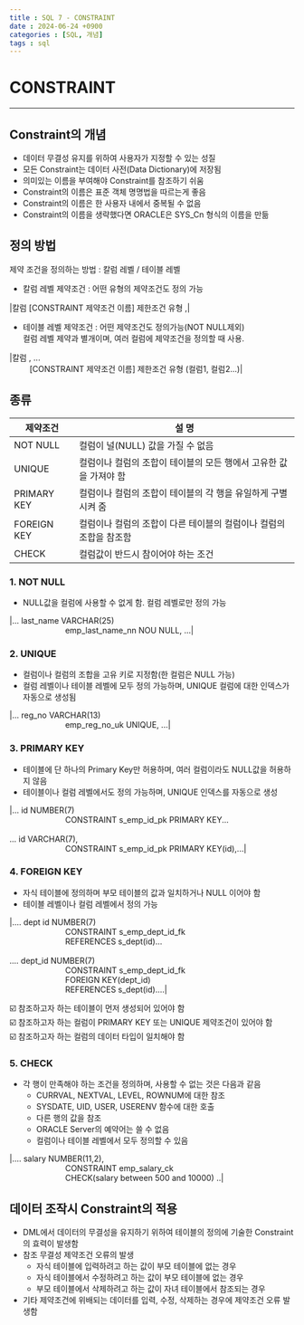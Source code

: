 ```yaml
---
title : SQL 7 - CONSTRAINT
date : 2024-06-24 +0900
categories : [SQL, 개념]
tags : sql
---
```

# **CONSTRAINT**
---
## Constraint의 개념
- 데이터 무결성 유지를 위하여 사용자가 지정할 수 있는 성질
- 모든 Constraint는 데이터 사전(Data Dictionary)에 저장됨
- 의미있는 이름을 부여해야 Constraint를 참조하기 쉬움
- Constraint의 이름은 표준 객체 명명법을 따르는게 좋음
- Constraint의 이름은 한 사용자 내에서 중복될 수 없음
- Constraint의 이름을 생략했다면 ORACLE은 SYS_Cn 형식의 이름을 만듦

## 정의 방법
제약 조건을 정의하는 방법 : 칼럼 레벨 / 테이블 레벨 

-  칼럼 레벨 제약조건 : 어떤 유형의 제약조건도 정의 가능

|칼럼 [CONSTRAINT 제약조건 이름] 제한조건 유형 ,|

-  테이블 레벨 제약조건 : 어떤 제약조건도 정의가능(NOT NULL제외) <br> 컬럼 레벨 제약과 별개이며, 여러 컬럼에 제약조건을 정의할 때 사용.

|칼럼 , ... <br> &nbsp;&nbsp;&nbsp;&nbsp;&nbsp;&nbsp;&nbsp;&nbsp; [CONSTRAINT 제약조건 이름] 제한조건 유형 (컬럼1, 컬럼2...)|

## 종류

|제약조건|설 명|
|---|---|
|NOT NULL|컬럼이 널(NULL) 값을 가질 수 없음|
|UNIQUE|컬럼이나 컬럼의 조합이 테이블의 모든 행에서 고유한 값을 가져야 함|
|PRIMARY KEY|컬럼이나 컬럼의 조합이 테이블의 각 행을 유일하게 구별시켜 줌|
|FOREIGN KEY|컬럼이나 컬럼의 조합이 다른 테이블의 컬럼이나 컬럼의 조합을 참조함|
|CHECK|컬럼값이 반드시 참이어야 하는 조건|

### 1. NOT NULL
- NULL값을 컬럼에 사용할 수 없게 함. 컬럼 레벨로만 정의 가능

|... last_name VARCHAR(25) <br> &nbsp;&nbsp;&nbsp;&nbsp;&nbsp;&nbsp;&nbsp;&nbsp;&nbsp;&nbsp;&nbsp;&nbsp;&nbsp;&nbsp;&nbsp;&nbsp;&nbsp;&nbsp;&nbsp;&nbsp;&nbsp;&nbsp;&nbsp;&nbsp; emp_last_name_nn NOU NULL, ...|

### 2. UNIQUE
- 컬럼이나 컬럼의 조합을 고유 키로 지정함(한 컬럼은 NULL 가능)
- 컬럼 레벨이나 테이블 레벨에 모두 정의 가능하며, UNIQUE 컬럼에 대한 인덱스가 자동으로 생성됨

|... reg_no VARCHAR(13) <br> &nbsp;&nbsp;&nbsp;&nbsp;&nbsp;&nbsp;&nbsp;&nbsp;&nbsp;&nbsp;&nbsp;&nbsp;&nbsp;&nbsp;&nbsp;&nbsp;&nbsp;&nbsp;&nbsp;&nbsp;&nbsp;&nbsp;&nbsp;&nbsp; emp_reg_no_uk UNIQUE, ...|

### 3. PRIMARY KEY 
- 테이블에 단 하나의 Primary Key만 허용하며, 여러 컬럼이라도 NULL값을 허용하지 않음
- 테이블이나 컬럼 레벨에서도 정의 가능하며, UNIQUE 인덱스를 자동으로 생성

|... id NUMBER(7) <br> &nbsp;&nbsp;&nbsp;&nbsp;&nbsp;&nbsp;&nbsp;&nbsp;&nbsp;&nbsp;&nbsp;&nbsp;&nbsp;&nbsp;&nbsp;&nbsp;&nbsp;&nbsp;&nbsp;&nbsp;&nbsp;&nbsp;&nbsp;&nbsp; CONSTRAINT s_emp_id_pk PRIMARY KEY... <br><br>... id VARCHAR(7), <br> &nbsp;&nbsp;&nbsp;&nbsp;&nbsp;&nbsp;&nbsp;&nbsp;&nbsp;&nbsp;&nbsp;&nbsp;&nbsp;&nbsp;&nbsp;&nbsp;&nbsp;&nbsp;&nbsp;&nbsp;&nbsp;&nbsp;&nbsp;&nbsp; CONSTRAINT s_emp_id_pk PRIMARY KEY(id),...|

### 4. FOREIGN KEY
- 자식 테이블에 정의하며 부모 테이블의 값과 일치하거나 NULL 이어야 함
- 테이블 레벨이나 컬럼 레벨에서 정의 가능

|.... dept id NUMBER(7) <br> &nbsp;&nbsp;&nbsp;&nbsp;&nbsp;&nbsp;&nbsp;&nbsp;&nbsp;&nbsp;&nbsp;&nbsp;&nbsp;&nbsp;&nbsp;&nbsp;&nbsp;&nbsp;&nbsp;&nbsp;&nbsp;&nbsp;&nbsp;&nbsp; CONSTRAINT s_emp_dept_id_fk <br> &nbsp;&nbsp;&nbsp;&nbsp;&nbsp;&nbsp;&nbsp;&nbsp;&nbsp;&nbsp;&nbsp;&nbsp;&nbsp;&nbsp;&nbsp;&nbsp;&nbsp;&nbsp;&nbsp;&nbsp;&nbsp;&nbsp;&nbsp;&nbsp; REFERENCES s_dept(id)...<br><br>.... dept_id NUMBER(7) <br> &nbsp;&nbsp;&nbsp;&nbsp;&nbsp;&nbsp;&nbsp;&nbsp;&nbsp;&nbsp;&nbsp;&nbsp;&nbsp;&nbsp;&nbsp;&nbsp;&nbsp;&nbsp;&nbsp;&nbsp;&nbsp;&nbsp;&nbsp;&nbsp; CONSTRAINT s_emp_dept_id_fk <br> &nbsp;&nbsp;&nbsp;&nbsp;&nbsp;&nbsp;&nbsp;&nbsp;&nbsp;&nbsp;&nbsp;&nbsp;&nbsp;&nbsp;&nbsp;&nbsp;&nbsp;&nbsp;&nbsp;&nbsp;&nbsp;&nbsp;&nbsp;&nbsp; FOREIGN KEY(dept_id) <br> &nbsp;&nbsp;&nbsp;&nbsp;&nbsp;&nbsp;&nbsp;&nbsp;&nbsp;&nbsp;&nbsp;&nbsp;&nbsp;&nbsp;&nbsp;&nbsp;&nbsp;&nbsp;&nbsp;&nbsp;&nbsp;&nbsp;&nbsp;&nbsp; REFERENCES s_dept(id)....|

☑️ 참조하고자 하는 테이블이 먼저 생성되어 있어야 함 <br>
☑️ 참조하고자 하는 컬럼이 PRIMARY KEY 또는 UNIQUE 제약조건이 있어야 함<br>
☑️ 참조하고자 하는 컬럼의 데이터 타입이 일치해야 함

### 5. CHECK 
- 각 행이 만족해야 하는 조건을 정의하며, 사용할 수 없는 것은 다음과 같음
    - CURRVAL, NEXTVAL, LEVEL, ROWNUM에 대한 참조
    - SYSDATE, UID, USER, USERENV 함수에 대한 호출
    - 다른 행의 값을 참조
    - ORACLE Server의 예약어는 쓸 수 없음
    - 컬럼이나 테이블 레벨에서 모두 정의할 수 있음

|.... salary NUMBER(11,2), <br> &nbsp;&nbsp;&nbsp;&nbsp;&nbsp;&nbsp;&nbsp;&nbsp;&nbsp;&nbsp;&nbsp;&nbsp;&nbsp;&nbsp;&nbsp;&nbsp;&nbsp;&nbsp;&nbsp;&nbsp;&nbsp;&nbsp;&nbsp;&nbsp; CONSTRAINT emp_salary_ck <br> &nbsp;&nbsp;&nbsp;&nbsp;&nbsp;&nbsp;&nbsp;&nbsp;&nbsp;&nbsp;&nbsp;&nbsp;&nbsp;&nbsp;&nbsp;&nbsp;&nbsp;&nbsp;&nbsp;&nbsp;&nbsp;&nbsp;&nbsp;&nbsp; CHECK(salary between 500 and 10000) ..|

## 데이터 조작시 Constraint의 적용
- DML에서 데이터의 무결성을 유지하기 위하여 테이블의 정의에 기술한 Constraint의 효력이 발생함
- 참조 무결성 제약조건 오류의 발생
    - 자식 테이블에 입력하려고 하는 값이 부모 테이블에 없는 경우
    - 자식 테이블에서 수정하려고 하는 값이 부모 테이블에 없는 경우
    - 부모 테이블에서 삭제하려고 하는 값이 자녀 테이블에서 참조되는 경우
- 기타 제약조건에 위배되는 데이터를 입력, 수정, 삭제하는 경우에 제약조건 오류 발생함